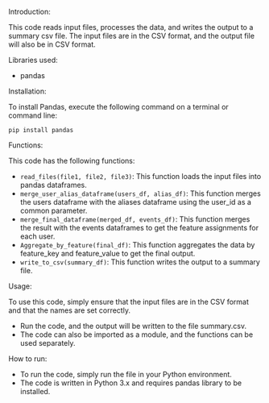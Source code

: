 Introduction:

This code reads input files, processes the data, and writes the output to a summary csv file. The input files are in the CSV format, and the output file will also be in CSV format.

Libraries used:
* pandas

Installation:

To install Pandas, execute the following command on a terminal or command line:
```
pip install pandas
```

Functions:

   This code has the following functions:
* `read_files(file1, file2, file3)`: This function loads the input files into pandas dataframes.
* `merge_user_alias_dataframe(users_df, alias_df)`: This function merges the users dataframe with the aliases dataframe using the user_id as a common parameter.
* `merge_final_dataframe(merged_df, events_df)`: This function merges the result with the events dataframes to get the feature assignments for each user.
* `Aggregate_by_feature(final_df)`: This function aggregates the data by feature_key and feature_value to get the final output.
* `write_to_csv(summary_df)`: This function writes the output to a summary file.

Usage:
   
   To use this code, simply ensure that the input files are in the CSV format and that the names are set correctly.
* Run the code, and the output will be written to the file summary.csv.
* The code can also be imported as a module, and the functions can be used separately.

How to run:
* To run the code, simply run the file in your Python environment.
* The code is written in Python 3.x and requires pandas library to be installed.
